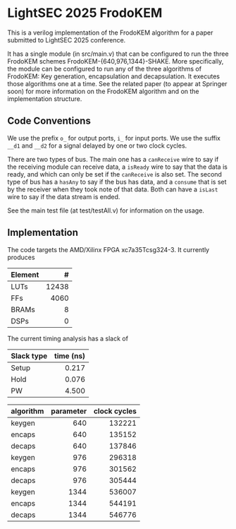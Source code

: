 
# LightSEC 2025 FrodoKEM

This is a verilog implementation of the FrodoKEM algorithm for a paper submitted to LightSEC 2025 conference.

It has a single module (in src/main.v) that can be configured to run the three FrodoKEM schemes FrodoKEM-{640,976,1344}-SHAKE. More specifically, the module can be configured to run any of the three algorithms of FrodoKEM: Key generation, encapsulation and decapsulation. It executes those algorithms one at a time. See the related paper (to appear at Springer soon) for more information on the FrodoKEM algorithm and on the implementation structure.

## Code Conventions

We use the prefix `o_` for output ports, `i_` for input ports. We use the suffix `__d1` and `__d2` for a signal delayed by one or two clock cycles.

There are two types of bus. The main one has a `canReceive` wire to say if the receiving module can receive data, a `isReady` wire to say that the data is ready, and which can only be set if the `canReceive` is also set. The second type of bus has a `hasAny` to say if the bus has data, and a `consume` that is set by the receiver when they took note of that data. Both can have a `isLast` wire to say if the data stream is ended. 

See the main test file (at test/testAll.v) for information on the usage.

## Implementation

The code targets the AMD/Xilinx FPGA xc7a35Tcsg324-3. It currently produces

Element | #
--- | ---:
LUTs | 12438
FFs | 4060
BRAMs | 8
DSPs | 0

The current timing analysis has a slack of

Slack type | time (ns)
--- | ---:
Setup | 0.217
Hold | 0.076
PW | 4.500


algorithm | parameter | clock cycles
--- | ---: | ---:
keygen | 640 | 132221
encaps | 640 | 135152
decaps | 640 | 137846
keygen | 976 | 296318
encaps | 976 | 301562
decaps | 976 | 305444
keygen | 1344 | 536007
encaps | 1344 | 544191
decaps | 1344 | 546776

